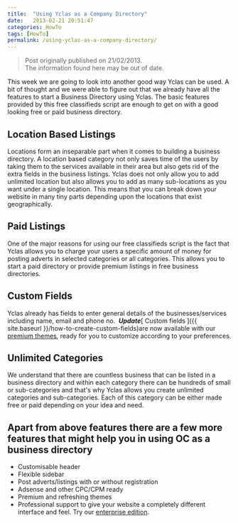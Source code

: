 ```yaml
---
title:  "Using Yclas as a Company Directory"
date:   2013-02-21 20:51:47
categories: HowTo
tags: [HowTo]
permalink: /using-yclas-as-a-company-directory/
---
```

> Post originally published on 21/02/2013.<br>
>The information found here may be out of date.

This week we are going to look into another good way Yclas can be used. A bit of thought and we were able to figure out that we already have all the features to start a Business Directory using Yclas. The basic features provided by this free classifieds script are enough to get on with a good looking free or paid business directory. 

## Location Based Listings

Locations form an inseparable part when it comes to building a business directory. A location based category not only saves time of the users by taking them to the services available in their area but also gets rid of the extra fields in the business listings. Yclas does not only allow you to add unlimited location but also allows you to add as many sub-locations as you want under a single location. This means that you can break down your website in many tiny parts depending upon the locations that exist geographically. 

## Paid Listings

One of the major reasons for using our free classifieds script is the fact that Yclas allows you to charge your users a specific amount of money for posting adverts in selected categories or all categories. This allows you to start a paid directory or provide premium listings in free business directories. 

## Custom Fields

Yclas already has fields to enter general details of the businesses/services including name, email and phone no.  ***Update***[ Custom fields ]({{ site.baseurl }}/how-to-create-custom-fields)are now available with our [premium themes](http://open-classifieds.com/market/), ready for you to customize according to your preferences. 

## Unlimited Categories

We understand that there are countless business that can be listed in a business directory and within each category there can be hundreds of small or sub-categories and that's why Yclas allows you create unlimited categories and sub-categories. Each of this category can be either made free or paid depending on your idea and need. 

## Apart from above features there are a few more features that might help you in using OC as a business directory

  * Customisable header
  * Flexible sidebar
  * Post adverts/listings with or without registration
  * Adsense and other CPC/CPM ready
  * Premium and refreshing themes
  * Professional support to give your website a completely different interface and feel. Try our [enterprise edition](http://open-classifieds.com/download/).
